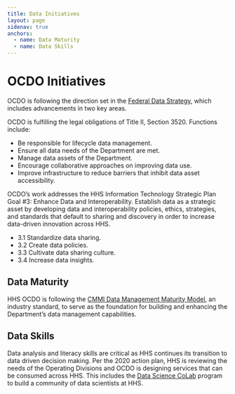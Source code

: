 ```yaml
---
title: Data Initiatives
layout: page
sidenav: true
anchors:
  - name: Data Maturity
  - name: Data Skills
---
```


# OCDO Initiatives

OCDO is following the direction set in the [Federal Data Strategy](https://strategy.data.gov/), which includes advancements in two key areas.

OCDO is fulfilling the legal obligations of Title II, Section 3520. Functions include:
  - Be responsible for lifecycle data management.
  - Ensure all data needs of the Department are met.
  - Manage data assets of the Department.
  - Encourage collaborative approaches on improving data use.
  - Improve infrastructure to reduce barriers that inhibit data asset accessibility. 

OCDO’s work addresses the HHS Information Technology Strategic Plan Goal #3: Enhance Data and Interoperability. Establish data as a strategic asset by developing data and interoperability policies, ethics, strategies, and standards that default to sharing and discovery in order to increase data-driven innovation across HHS.
  - 3.1 Standardize data sharing.
  - 3.2 Create data policies.
  - 3.3 Cultivate data sharing culture.
  - 3.4 Increase data insights.

## Data Maturity

HHS OCDO is following the [CMMI Data Management Maturity Model](https://cmmiinstitute.com/data-management-maturity), an industry standard, to serve as the foundation for building and enhancing the Department’s data management capabilities.

## Data Skills

Data analysis and literacy skills are critical as HHS continues its transition to data driven decision making. Per the 2020 action plan, HHS is reviewing the needs of the Operating Divisions and OCDO is designing services that can be consumed across HHS. This includes the [Data Science CoLab](https://www.hhs.gov/cto/initiatives/data-science-colab/index.html) program to build a community of data scientists at HHS.

